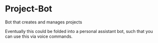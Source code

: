 # Project-Bot
Bot that creates and manages projects

Eventually this could be folded into a personal assistant bot, such that you can use this via voice commands.